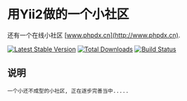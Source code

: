 用Yii2做的一个小社区
===============================


还有一个在线小社区 [www.phpdx.cn](http://www.phpdx.cn).

[![Latest Stable Version](https://poser.pugx.org/yiisoft/yii2-app-advanced/v/stable.png)](https://packagist.org/packages/yiisoft/yii2-app-advanced)
[![Total Downloads](https://poser.pugx.org/yiisoft/yii2-app-advanced/downloads.png)](https://packagist.org/packages/yiisoft/yii2-app-advanced)
[![Build Status](https://travis-ci.org/yiisoft/yii2-app-advanced.svg?branch=master)](https://travis-ci.org/yiisoft/yii2-app-advanced)

说明
-------------------

```
一个小还不成型的小社区, 正在逐步完善当中.....
```

